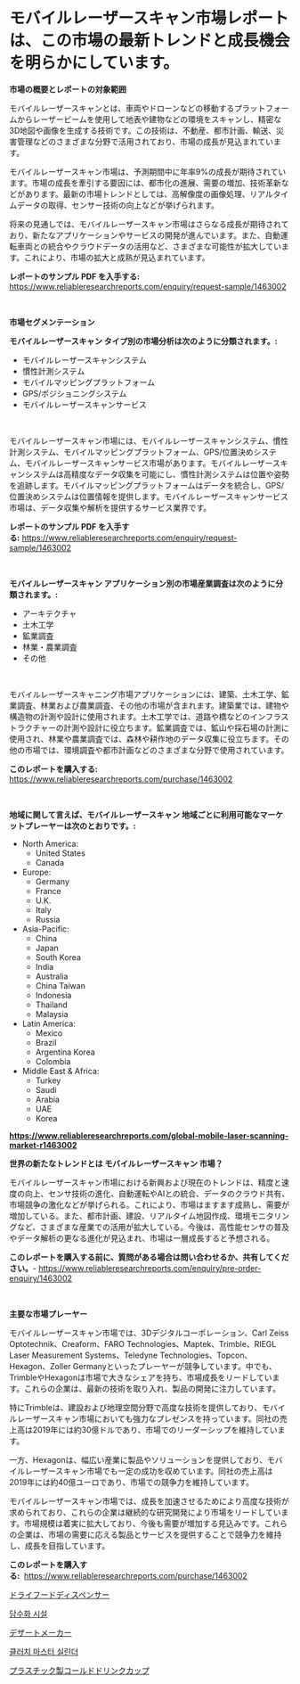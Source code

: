<p><h1>モバイルレーザースキャン市場レポートは、この市場の最新トレンドと成長機会を明らかにしています。</h1></p><p><strong>市場の概要とレポートの対象範囲</strong></p>
<p><p>モバイルレーザースキャンとは、車両やドローンなどの移動するプラットフォームからレーザービームを使用して地表や建物などの環境をスキャンし、精密な3D地図や画像を生成する技術です。この技術は、不動産、都市計画、輸送、災害管理などのさまざまな分野で活用されており、市場の成長が見込まれています。</p><p>モバイルレーザースキャン市場は、予測期間中に年率9%の成長が期待されています。市場の成長を牽引する要因には、都市化の進展、需要の増加、技術革新などがあります。最新の市場トレンドとしては、高解像度の画像処理、リアルタイムデータの取得、センサー技術の向上などが挙げられます。</p><p>将来の見通しでは、モバイルレーザースキャン市場はさらなる成長が期待されており、新たなアプリケーションやサービスの開発が進んでいます。また、自動運転車両との統合やクラウドデータの活用など、さまざまな可能性が拡大しています。これにより、市場の拡大と成熟が見込まれています。</p></p>
<p><strong>レポートのサンプル PDF を入手する:</strong> <a href="https://www.reliableresearchreports.com/enquiry/request-sample/1463002">https://www.reliableresearchreports.com/enquiry/request-sample/1463002</a></p>
<p>&nbsp;</p>
<p><strong>市場セグメンテーション</strong></p>
<p><strong>モバイルレーザースキャン タイプ別の市場分析は次のように分類されます。:</strong></p>
<p><ul><li>モバイルレーザースキャンシステム</li><li>慣性計測システム</li><li>モバイルマッピングプラットフォーム</li><li>GPS/ポジショニングシステム</li><li>モバイルレーザースキャンサービス</li></ul></p>
<p>&nbsp;</p>
<p><p>モバイルレーザースキャン市場には、モバイルレーザースキャンシステム、慣性計測システム、モバイルマッピングプラットフォーム、GPS/位置決めシステム、モバイルレーザースキャンサービス市場があります。モバイルレーザースキャンシステムは高精度なデータ収集を可能にし、慣性計測システムは位置や姿勢を追跡します。モバイルマッピングプラットフォームはデータを統合し、GPS/位置決めシステムは位置情報を提供します。モバイルレーザースキャンサービス市場は、データ収集や解析を提供するサービス業界です。</p></p>
<p><strong>レポートのサンプル PDF を入手する:</strong>&nbsp;<a href="https://www.reliableresearchreports.com/enquiry/request-sample/1463002">https://www.reliableresearchreports.com/enquiry/request-sample/1463002</a></p>
<p>&nbsp;</p>
<p><strong> モバイルレーザースキャン アプリケーション別の市場産業調査は次のように分類されます。:</strong></p>
<p><ul><li>アーキテクチャ</li><li>土木工学</li><li>鉱業調査</li><li>林業・農業調査</li><li>その他</li></ul></p>
<p>&nbsp;</p>
<p><p>モバイルレーザースキャニング市場アプリケーションには、建築、土木工学、鉱業調査、林業および農業調査、その他の市場が含まれます。建築業では、建物や構造物の計測や設計に使用されます。土木工学では、道路や橋などのインフラストラクチャーの計測や設計に役立ちます。鉱業調査では、鉱山や採石場の計測に使用され、林業や農業調査では、森林や耕作地のデータ収集に役立ちます。その他の市場では、環境調査や都市計画などのさまざまな分野で使用されています。</p></p>
<p><strong>このレポートを購入する:</strong>&nbsp; <a href="https://www.reliableresearchreports.com/purchase/1463002">https://www.reliableresearchreports.com/purchase/1463002</a></p>
<p>&nbsp;</p>
<p><strong>地域に関して言えば、モバイルレーザースキャン 地域ごとに利用可能なマーケットプレーヤーは次のとおりです。:</strong></p>
<p><ul>
    <li>
        North America:
        <ul>
            <li>United States</li>
            <li>Canada</li>
        </ul>
    </li>
    <li>
        Europe:
        <ul>
            <li>Germany</li>
            <li>France</li>
            <li>U.K.</li>
            <li>Italy</li>
            <li>Russia</li>
        </ul>
    </li>
    <li>
        Asia-Pacific:
        <ul>
            <li>China</li>
            <li>Japan</li>
            <li>South Korea</li>
            <li>India</li>
            <li>Australia</li>
            <li>China Taiwan</li>
            <li>Indonesia</li>
            <li>Thailand</li>
            <li>Malaysia</li>
        </ul>
    </li>
    <li>
        Latin America:
        <ul>
            <li>Mexico</li>
            <li>Brazil</li>
            <li>Argentina Korea</li>
            <li>Colombia</li>
        </ul>
    </li>
    <li>
        Middle East & Africa:
        <ul>
            <li>Turkey</li>
            <li>Saudi</li>
            <li>Arabia</li>
            <li>UAE</li>
            <li>Korea</li>
        </ul>
    </li>
    </ul></p>
<p><strong><a href="https://www.reliableresearchreports.com/global-mobile-laser-scanning-market-r1463002">https://www.reliableresearchreports.com/global-mobile-laser-scanning-market-r1463002</a></strong>&nbsp;</p>
<p><strong>世界の新たなトレンドとは モバイルレーザースキャン 市場？</strong></p>
<p><p>モバイルレーザースキャン市場における新興および現在のトレンドは、精度と速度の向上、センサ技術の進化、自動運転やAIとの統合、データのクラウド共有、市場競争の激化などが挙げられる。これにより、市場はますます成熟し、需要が増加している。また、都市計画、建設、リアルタイム地図作成、環境モニタリングなど、さまざまな産業での活用が拡大している。今後は、高性能センサの普及やデータ解析の更なる進化が見込まれ、市場は一層成長すると予想される。</p></p>
<p><strong>このレポートを購入する前に、質問がある場合は問い合わせるか、共有してください。</strong>- <a href="https://www.reliableresearchreports.com/enquiry/pre-order-enquiry/1463002">https://www.reliableresearchreports.com/enquiry/pre-order-enquiry/1463002</a></p>
<p>&nbsp;</p>
<p><strong>主要な市場プレーヤー</strong></p>
<p><p>モバイルレーザースキャン市場では、3Dデジタルコーポレーション、Carl Zeiss Optotechnik、Creaform、FARO Technologies、Maptek、Trimble、RIEGL Laser Measurement Systems、Teledyne Technologies、Topcon、Hexagon、Zoller Germanyといったプレーヤーが競争しています。中でも、TrimbleやHexagonは市場で大きなシェアを持ち、市場成長をリードしています。これらの企業は、最新の技術を取り入れ、製品の開発に注力しています。</p><p>特にTrimbleは、建設および地理空間分野で高度な技術を提供しており、モバイルレーザースキャン市場においても強力なプレゼンスを持っています。同社の売上高は2019年には約30億ドルであり、市場でのリーダーシップを維持しています。</p><p>一方、Hexagonは、幅広い産業に製品やソリューションを提供しており、モバイルレーザースキャン市場でも一定の成功を収めています。同社の売上高は2019年には約40億ユーロであり、市場での競争力を維持しています。</p><p>モバイルレーザースキャン市場では、成長を加速させるためにより高度な技術が求められており、これらの企業は継続的な研究開発により市場をリードしています。市場規模は着実に拡大しており、今後も需要が増加する見込みです。これらの企業は、市場の需要に応える製品とサービスを提供することで競争力を維持し、成長を目指しています。</p></p>
<p><strong>このレポートを購入する:</strong>&nbsp;&nbsp;<a href="https://www.reliableresearchreports.com/purchase/1463002">https://www.reliableresearchreports.com/purchase/1463002</a></p>
<p><p><a href="https://github.com/lababdou/Market-Research-Report-List-3/blob/main/353375230731.md">ドライフードディスペンサー</a></p><p><a href="https://medium.com/@jerrodhilll/%ED%83%84%EC%86%8C%ED%99%94%EB%90%9C-%EC%8B%9C%EC%84%A4-%EC%8B%9C%EC%9E%A5%EC%9D%80-%EC%8B%9C%EC%9E%A5-%EC%A0%90%EC%9C%A0%EC%9C%A8-%EC%8B%9C%EC%9E%A5-%EB%8F%99%ED%96%A5-%EB%B0%8F-%EC%8B%9C%EC%9E%A5-%EC%84%B1%EC%9E%A5%EC%97%90-%EB%8C%80%ED%95%B4-%EC%A0%95%EB%B3%B4%EB%A5%BC-%EC%A0%9C%EA%B3%B5%ED%95%A9%EB%8B%88%EB%8B%A4-fb451a534fe7">담수화 시설</a></p><p><a href="https://github.com/MosesSpinka1914/Market-Research-Report-List-1/blob/main/398069130730.md">デザートメーカー</a></p><p><a href="https://medium.com/@jordanilliamson678678_12326/2024%EB%85%84%EB%B6%80%ED%84%B0-2031%EB%85%84%EA%B9%8C%EC%A7%80%EC%9D%98-%EA%B8%B0%EA%B0%84%EC%9D%84-%EC%9C%84%ED%95%9C-%ED%81%B4%EB%9F%AC%EC%B9%98-%EB%A7%88%EC%8A%A4%ED%84%B0-%EC%8B%A4%EB%A6%B0%EB%8D%94-%EC%8B%9C%EC%9E%A5-%EB%B6%84%EC%84%9D-%EB%B0%8F-%EA%B7%9C%EB%AA%A8-%EC%98%88%EC%B8%A1-dbe015a8ac85">클러치 마스터 실린더</a></p><p><a href="https://medium.com/@davidowell8/2024%E5%B9%B4%E3%81%8B%E3%82%892031%E5%B9%B4%E3%81%BE%E3%81%A7%E3%81%AE%E6%9C%9F%E9%96%93%E3%81%AE%E3%83%97%E3%83%A9%E3%82%B9%E3%83%81%E3%83%83%E3%82%AF%E8%A3%BD%E5%86%B7%E3%81%9F%E3%81%84%E9%A3%B2%E3%81%BF%E7%89%A9%E3%81%AE%E3%82%AB%E3%83%83%E3%83%97%E5%B8%82%E5%A0%B4%E5%88%86%E6%9E%90%E3%81%A8%E3%82%B5%E3%82%A4%E3%82%BA%E4%BA%88%E6%B8%AC-566dacc8e20a">プラスチック製コールドドリンクカップ</a></p></p>
